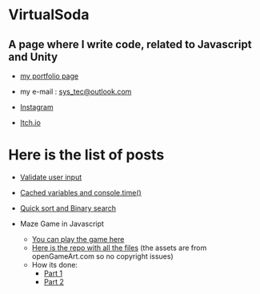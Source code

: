 # VirtualSoda

## A page where I write code, related to Javascript and Unity 

- [my portfolio page](https://mg-software-dev.github.io/mg-software-dev/)

- my e-mail : sys_tec@outlook.com

- [Instagram](https://www.instagram.com/virtualsoda.exe/)

- [Itch.io](https://mysticmagegames.itch.io)





# Here is the list of posts

- [Validate user input](https://virtualsoda369.github.io/validate_user_input/)

- [Cached variables and console.time()](https://virtualsoda369.github.io/cached_variables_example/)

- [Quick sort and Binary search](https://virtualsoda369.github.io/quick_sort_and_binary_search/)

- Maze Game in Javascript
    - [You can play the game here](https://virtualsoda369.github.io/maze_game_demo/)
    - [Here is the repo with all the files](https://github.com/VirtualSoda369/maze_game_demo) (the assets are from openGameArt.com so no copyright issues)
    - How its done:
        - [Part 1](https://virtualsoda369.github.io/maze_game_part_1/)
        - [Part 2](https://virtualsoda369.github.io/maze_game_part_2/)

